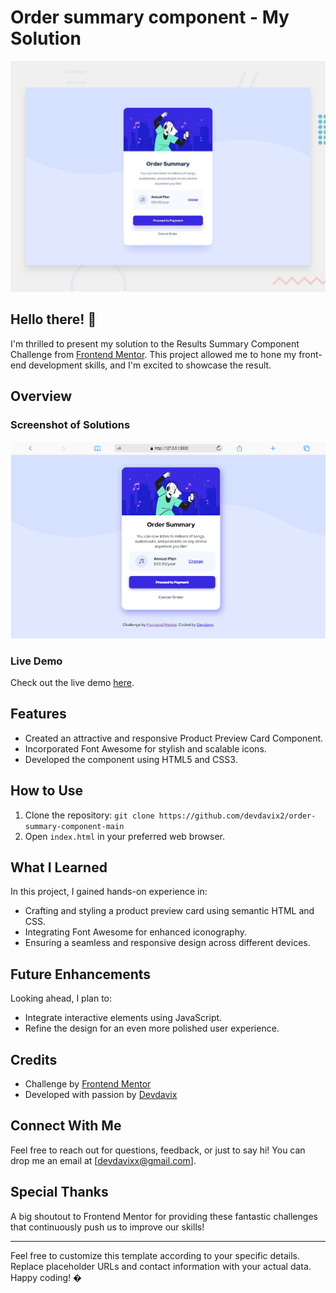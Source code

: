 # Order summary component  - My Solution

![Design preview for the Product Preview Card component coding challenge](./design/desktop-preview.jpg)

## Hello there! 👋

I'm thrilled to present my solution to the  Results Summary Component Challenge from [Frontend Mentor](https://www.frontendmentor.io). This project allowed me to hone my front-end development skills, and I'm excited to showcase the result.

## Overview

### Screenshot of Solutions




![Screenshot](./solutions/deskstop.png)


### Live Demo

Check out the live demo [here](https://order-summary-component-main-bay.vercel.app/).

## Features

- Created an attractive and responsive Product Preview Card Component.
- Incorporated Font Awesome for stylish and scalable icons.
- Developed the component using HTML5 and CSS3.

## How to Use

1. Clone the repository: `git clone https://github.com/devdavix2/order-summary-component-main`
2. Open `index.html` in your preferred web browser.

## What I Learned

In this project, I gained hands-on experience in:

- Crafting and styling a product preview card using semantic HTML and CSS.
- Integrating Font Awesome for enhanced iconography.
- Ensuring a seamless and responsive design across different devices.

## Future Enhancements

Looking ahead, I plan to:

- Integrate interactive elements using JavaScript.
- Refine the design for an even more polished user experience.

## Credits

- Challenge by [Frontend Mentor](https://www.frontendmentor.io?ref=challenge)
- Developed with passion by [Devdavix](https://github.com/devdavix2)

## Connect With Me

Feel free to reach out for questions, feedback, or just to say hi! You can drop me an email at [devdavixx@gmail.com].

## Special Thanks

A big shoutout to Frontend Mentor for providing these fantastic challenges that continuously push us to improve our skills!

---

Feel free to customize this template according to your specific details. Replace placeholder URLs and contact information with your actual data. Happy coding! �